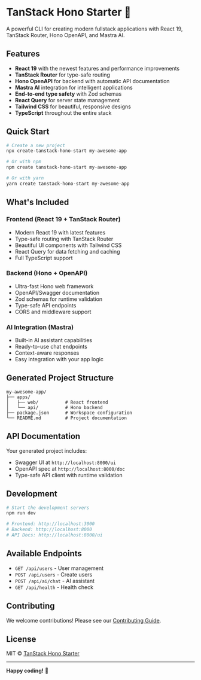 # TanStack Hono Starter 🚀

A powerful CLI for creating modern fullstack applications with React 19, TanStack Router, Hono OpenAPI, and Mastra AI.

## Features

- **React 19** with the newest features and performance improvements
- **TanStack Router** for type-safe routing
- **Hono OpenAPI** for backend with automatic API documentation
- **Mastra AI** integration for intelligent applications
- **End-to-end type safety** with Zod schemas
- **React Query** for server state management
- **Tailwind CSS** for beautiful, responsive designs
- **TypeScript** throughout the entire stack

## Quick Start

```bash
# Create a new project
npx create-tanstack-hono-start my-awesome-app

# Or with npm
npm create tanstack-hono-start my-awesome-app

# Or with yarn
yarn create tanstack-hono-start my-awesome-app
```

## What's Included

### Frontend (React 19 + TanStack Router)
- Modern React 19 with latest features
- Type-safe routing with TanStack Router
- Beautiful UI components with Tailwind CSS
- React Query for data fetching and caching
- Full TypeScript support

### Backend (Hono + OpenAPI)
- Ultra-fast Hono web framework
- OpenAPI/Swagger documentation
- Zod schemas for runtime validation
- Type-safe API endpoints
- CORS and middleware support

### AI Integration (Mastra)
- Built-in AI assistant capabilities
- Ready-to-use chat endpoints
- Context-aware responses
- Easy integration with your app logic

## Generated Project Structure

```
my-awesome-app/
├── apps/
│   ├── web/          # React frontend
│   └── api/          # Hono backend
├── package.json      # Workspace configuration
└── README.md         # Project documentation
```

## API Documentation

Your generated project includes:
- Swagger UI at `http://localhost:8000/ui`
- OpenAPI spec at `http://localhost:8000/doc`
- Type-safe API client with runtime validation

## Development

```bash
# Start the development servers
npm run dev

# Frontend: http://localhost:3000
# Backend: http://localhost:8000
# API Docs: http://localhost:8000/ui
```

## Available Endpoints

- `GET /api/users` - User management
- `POST /api/users` - Create users
- `POST /api/ai/chat` - AI assistant
- `GET /api/health` - Health check

## Contributing

We welcome contributions! Please see our [Contributing Guide](https://github.com/create-modern-fullstack/cli/blob/main/CONTRIBUTING.md).

## License

MIT © [TanStack Hono Starter](https://github.com/Kroro1208/tanstack-hono-starter)

---

**Happy coding!** 🎉